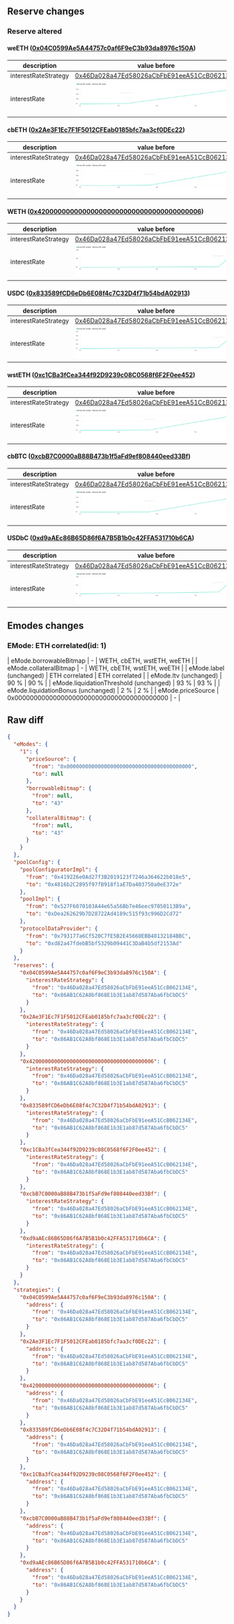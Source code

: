 ## Reserve changes

### Reserve altered

#### weETH ([0x04C0599Ae5A44757c0af6F9eC3b93da8976c150A](https://basescan.org/address/0x04C0599Ae5A44757c0af6F9eC3b93da8976c150A))

| description | value before | value after |
| --- | --- | --- |
| interestRateStrategy | [0x46Da028a47Ed58026aCbFbE91eeA51CcB062134E](https://basescan.org/address/0x46Da028a47Ed58026aCbFbE91eeA51CcB062134E) | [0x86AB1C62A8bf868E1b3E1ab87d587Aba6fbCbDC5](https://basescan.org/address/0x86AB1C62A8bf868E1b3E1ab87d587Aba6fbCbDC5) |
| interestRate | ![before](/.assets/abf3f4dbe21b49b5a01a454f7cf6c1dff3879949.svg) | ![after](/.assets/8fe77c6a047f2c560b5105c17299902d105704f1.svg) |

#### cbETH ([0x2Ae3F1Ec7F1F5012CFEab0185bfc7aa3cf0DEc22](https://basescan.org/address/0x2Ae3F1Ec7F1F5012CFEab0185bfc7aa3cf0DEc22))

| description | value before | value after |
| --- | --- | --- |
| interestRateStrategy | [0x46Da028a47Ed58026aCbFbE91eeA51CcB062134E](https://basescan.org/address/0x46Da028a47Ed58026aCbFbE91eeA51CcB062134E) | [0x86AB1C62A8bf868E1b3E1ab87d587Aba6fbCbDC5](https://basescan.org/address/0x86AB1C62A8bf868E1b3E1ab87d587Aba6fbCbDC5) |
| interestRate | ![before](/.assets/dc142671fc1206f692dc9c6906686dfc9eb5b355.svg) | ![after](/.assets/6582200fbeffb1c0178f8988c1500405e780d82b.svg) |

#### WETH ([0x4200000000000000000000000000000000000006](https://basescan.org/address/0x4200000000000000000000000000000000000006))

| description | value before | value after |
| --- | --- | --- |
| interestRateStrategy | [0x46Da028a47Ed58026aCbFbE91eeA51CcB062134E](https://basescan.org/address/0x46Da028a47Ed58026aCbFbE91eeA51CcB062134E) | [0x86AB1C62A8bf868E1b3E1ab87d587Aba6fbCbDC5](https://basescan.org/address/0x86AB1C62A8bf868E1b3E1ab87d587Aba6fbCbDC5) |
| interestRate | ![before](/.assets/5e57642c05a3a70e60c1de9caa27d686b8bb1362.svg) | ![after](/.assets/1127a94f574d36b70059ab4f1cda745898091bb0.svg) |

#### USDC ([0x833589fCD6eDb6E08f4c7C32D4f71b54bdA02913](https://basescan.org/address/0x833589fCD6eDb6E08f4c7C32D4f71b54bdA02913))

| description | value before | value after |
| --- | --- | --- |
| interestRateStrategy | [0x46Da028a47Ed58026aCbFbE91eeA51CcB062134E](https://basescan.org/address/0x46Da028a47Ed58026aCbFbE91eeA51CcB062134E) | [0x86AB1C62A8bf868E1b3E1ab87d587Aba6fbCbDC5](https://basescan.org/address/0x86AB1C62A8bf868E1b3E1ab87d587Aba6fbCbDC5) |
| interestRate | ![before](/.assets/b7c1af0d146c8e551ee939f2b5fa07cceab4f7e5.svg) | ![after](/.assets/8eb244025e49951ff2aaa2712daf551a3d1beca3.svg) |

#### wstETH ([0xc1CBa3fCea344f92D9239c08C0568f6F2F0ee452](https://basescan.org/address/0xc1CBa3fCea344f92D9239c08C0568f6F2F0ee452))

| description | value before | value after |
| --- | --- | --- |
| interestRateStrategy | [0x46Da028a47Ed58026aCbFbE91eeA51CcB062134E](https://basescan.org/address/0x46Da028a47Ed58026aCbFbE91eeA51CcB062134E) | [0x86AB1C62A8bf868E1b3E1ab87d587Aba6fbCbDC5](https://basescan.org/address/0x86AB1C62A8bf868E1b3E1ab87d587Aba6fbCbDC5) |
| interestRate | ![before](/.assets/dc142671fc1206f692dc9c6906686dfc9eb5b355.svg) | ![after](/.assets/6582200fbeffb1c0178f8988c1500405e780d82b.svg) |

#### cbBTC ([0xcbB7C0000aB88B473b1f5aFd9ef808440eed33Bf](https://basescan.org/address/0xcbB7C0000aB88B473b1f5aFd9ef808440eed33Bf))

| description | value before | value after |
| --- | --- | --- |
| interestRateStrategy | [0x46Da028a47Ed58026aCbFbE91eeA51CcB062134E](https://basescan.org/address/0x46Da028a47Ed58026aCbFbE91eeA51CcB062134E) | [0x86AB1C62A8bf868E1b3E1ab87d587Aba6fbCbDC5](https://basescan.org/address/0x86AB1C62A8bf868E1b3E1ab87d587Aba6fbCbDC5) |
| interestRate | ![before](/.assets/10bfcca87ef9d6ab4ccf97fcb660cfa970edab1f.svg) | ![after](/.assets/2aa941907cb07bf47ff3e71b5117a20d15ed5dbc.svg) |

#### USDbC ([0xd9aAEc86B65D86f6A7B5B1b0c42FFA531710b6CA](https://basescan.org/address/0xd9aAEc86B65D86f6A7B5B1b0c42FFA531710b6CA))

| description | value before | value after |
| --- | --- | --- |
| interestRateStrategy | [0x46Da028a47Ed58026aCbFbE91eeA51CcB062134E](https://basescan.org/address/0x46Da028a47Ed58026aCbFbE91eeA51CcB062134E) | [0x86AB1C62A8bf868E1b3E1ab87d587Aba6fbCbDC5](https://basescan.org/address/0x86AB1C62A8bf868E1b3E1ab87d587Aba6fbCbDC5) |
| interestRate | ![before](/.assets/f546af1ac7b1ac8e277029e8ba07e0df5c0cc142.svg) | ![after](/.assets/ff7ab747b91ecff18f73bcc2c32555b4db7de5b7.svg) |

## Emodes changes

### EMode: ETH correlated(id: 1)

| eMode.borrowableBitmap | - | WETH, cbETH, wstETH, weETH |
| eMode.collateralBitmap | - | WETH, cbETH, wstETH, weETH |
| eMode.label (unchanged) | ETH correlated | ETH correlated |
| eMode.ltv (unchanged) | 90 % | 90 % |
| eMode.liquidationThreshold (unchanged) | 93 % | 93 % |
| eMode.liquidationBonus (unchanged) | 2 % | 2 % |
| eMode.priceSource | 0x0000000000000000000000000000000000000000 | - |


## Raw diff

```json
{
  "eModes": {
    "1": {
      "priceSource": {
        "from": "0x0000000000000000000000000000000000000000",
        "to": null
      },
      "borrowableBitmap": {
        "from": null,
        "to": "43"
      },
      "collateralBitmap": {
        "from": null,
        "to": "43"
      }
    }
  },
  "poolConfig": {
    "poolConfiguratorImpl": {
      "from": "0x419226e0Ad27f3B2019123f7246a364622b018e5",
      "to": "0x4816b2C2895f97fB918f1aE7Da403750a0eE372e"
    },
    "poolImpl": {
      "from": "0x527F6070103A44e65a56Bb7e46eec97050113B9a",
      "to": "0xDea262629b7D28722Ad4189c515f93c996D2Cd72"
    },
    "protocolDataProvider": {
      "from": "0x793177a6Cf520C7fE5B2E45660EBB48132184BBC",
      "to": "0xd82a47fdebB5bf5329b09441C3DaB4b5df2153Ad"
    }
  },
  "reserves": {
    "0x04C0599Ae5A44757c0af6F9eC3b93da8976c150A": {
      "interestRateStrategy": {
        "from": "0x46Da028a47Ed58026aCbFbE91eeA51CcB062134E",
        "to": "0x86AB1C62A8bf868E1b3E1ab87d587Aba6fbCbDC5"
      }
    },
    "0x2Ae3F1Ec7F1F5012CFEab0185bfc7aa3cf0DEc22": {
      "interestRateStrategy": {
        "from": "0x46Da028a47Ed58026aCbFbE91eeA51CcB062134E",
        "to": "0x86AB1C62A8bf868E1b3E1ab87d587Aba6fbCbDC5"
      }
    },
    "0x4200000000000000000000000000000000000006": {
      "interestRateStrategy": {
        "from": "0x46Da028a47Ed58026aCbFbE91eeA51CcB062134E",
        "to": "0x86AB1C62A8bf868E1b3E1ab87d587Aba6fbCbDC5"
      }
    },
    "0x833589fCD6eDb6E08f4c7C32D4f71b54bdA02913": {
      "interestRateStrategy": {
        "from": "0x46Da028a47Ed58026aCbFbE91eeA51CcB062134E",
        "to": "0x86AB1C62A8bf868E1b3E1ab87d587Aba6fbCbDC5"
      }
    },
    "0xc1CBa3fCea344f92D9239c08C0568f6F2F0ee452": {
      "interestRateStrategy": {
        "from": "0x46Da028a47Ed58026aCbFbE91eeA51CcB062134E",
        "to": "0x86AB1C62A8bf868E1b3E1ab87d587Aba6fbCbDC5"
      }
    },
    "0xcbB7C0000aB88B473b1f5aFd9ef808440eed33Bf": {
      "interestRateStrategy": {
        "from": "0x46Da028a47Ed58026aCbFbE91eeA51CcB062134E",
        "to": "0x86AB1C62A8bf868E1b3E1ab87d587Aba6fbCbDC5"
      }
    },
    "0xd9aAEc86B65D86f6A7B5B1b0c42FFA531710b6CA": {
      "interestRateStrategy": {
        "from": "0x46Da028a47Ed58026aCbFbE91eeA51CcB062134E",
        "to": "0x86AB1C62A8bf868E1b3E1ab87d587Aba6fbCbDC5"
      }
    }
  },
  "strategies": {
    "0x04C0599Ae5A44757c0af6F9eC3b93da8976c150A": {
      "address": {
        "from": "0x46Da028a47Ed58026aCbFbE91eeA51CcB062134E",
        "to": "0x86AB1C62A8bf868E1b3E1ab87d587Aba6fbCbDC5"
      }
    },
    "0x2Ae3F1Ec7F1F5012CFEab0185bfc7aa3cf0DEc22": {
      "address": {
        "from": "0x46Da028a47Ed58026aCbFbE91eeA51CcB062134E",
        "to": "0x86AB1C62A8bf868E1b3E1ab87d587Aba6fbCbDC5"
      }
    },
    "0x4200000000000000000000000000000000000006": {
      "address": {
        "from": "0x46Da028a47Ed58026aCbFbE91eeA51CcB062134E",
        "to": "0x86AB1C62A8bf868E1b3E1ab87d587Aba6fbCbDC5"
      }
    },
    "0x833589fCD6eDb6E08f4c7C32D4f71b54bdA02913": {
      "address": {
        "from": "0x46Da028a47Ed58026aCbFbE91eeA51CcB062134E",
        "to": "0x86AB1C62A8bf868E1b3E1ab87d587Aba6fbCbDC5"
      }
    },
    "0xc1CBa3fCea344f92D9239c08C0568f6F2F0ee452": {
      "address": {
        "from": "0x46Da028a47Ed58026aCbFbE91eeA51CcB062134E",
        "to": "0x86AB1C62A8bf868E1b3E1ab87d587Aba6fbCbDC5"
      }
    },
    "0xcbB7C0000aB88B473b1f5aFd9ef808440eed33Bf": {
      "address": {
        "from": "0x46Da028a47Ed58026aCbFbE91eeA51CcB062134E",
        "to": "0x86AB1C62A8bf868E1b3E1ab87d587Aba6fbCbDC5"
      }
    },
    "0xd9aAEc86B65D86f6A7B5B1b0c42FFA531710b6CA": {
      "address": {
        "from": "0x46Da028a47Ed58026aCbFbE91eeA51CcB062134E",
        "to": "0x86AB1C62A8bf868E1b3E1ab87d587Aba6fbCbDC5"
      }
    }
  }
}
```